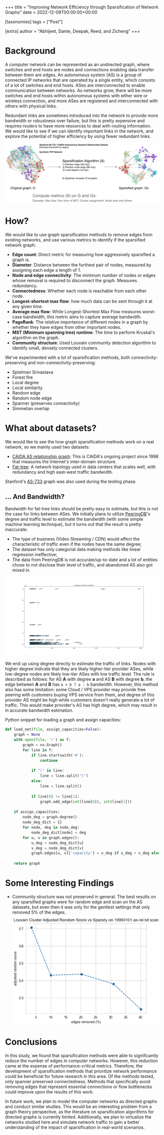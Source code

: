 +++
title = "Improving Network Efficiency through Sparsification of Network Graphs"
date = 2022-12-09T00:00:00+00:00

[taxonomies]
tags = ["Post"]

[extra]
author = "Abhijeet, Dante, Deepak, Reed, and Zicheng"
+++

# Background

A computer network can be represented as an undirected graph, where switches and end hosts are nodes and connections enabling data transfer between them are edges. An autonomous system (AS) is a group of connected IP networks that are operated by a single entity, which consists of a lot of switches and end hosts. ASes are interconnected to enable communication between networks. As networks grow, there will be more switches and end hosts within autonomous systems with either wire or wireless connection, and more ASes are registered and interconnected with others with physical links.

Redundant links are sometimes introduced into the network to provide more bandwidth or robustness over failure, but this is pretty expensive and requires routers to have more resources to deal with routing information. We would like to see if we can identify important links in the network, and explore the potential of higher efficiency by using fewer redundant links.

![Project Summary](project_summary.png)

# How?

We would like to use graph sparsification methods to remove edges from existing networks, and use various metrics to identify if the sparsified network graph:

- **Edge count**: Direct metric for measuring how aggressively sparsified a graph is.
- **Diameter**: Distance between the furthest pair of nodes, measured by assigning each edge a length of 1.
- **Node and edge connectivity**: The minimum number of nodes or edges whose removal is required to disconnect the graph. Measures redundancy.
- **Connectedness**: Whether each node is reachable from each other node.
- **Longest-shortest max flow**: how much data can be sent through it at any given time.
- **Average max flow**: While Longest-Shortest Max Flow measures worst-case bandwidth, this metric aims to capture average bandwidth.
- **PageRank**: The relative importance of different nodes in a graph by whether they have edges from other important nodes.
- **MST (Minimum spanning tree) runtime**: The time to perform Kruskal's algorithm on the graph.
- **Community structure**: Used Louvain community detection algorithm to identify small, densely connected clusters.

We've experimented with a lot of sparsification methods, both connectivity-preserving and non-connectivity-preserving:

- Spielman Srivastava
- Forest fire
- Local degree
- Local similarity
- Random edge
- Random node edge
- Spanner (preserves connectivity)
- Simmelian overlap

# What about datasets?

We would like to see the how graph sparsification methods work on a real network, so we mainly used two datasets:

- [CAIDA AS relationship graph](https://www.caida.org/catalog/datasets/as-relationships/): This is CAIDA's ongoing project since 1998 that measures the Internet's inter-domain structure.
- [Fat-tree](https://www.cs.cornell.edu/courses/cs5413/2014fa/lectures/08-fattree.pdf): A network topology used in data centers that scales well, with redundancy and high east-west traffic bandwidth.

Stanford's [AS-733](https://snap.stanford.edu/data/as-733.html) graph was also used during the testing phase.

## … And Bandwidth?

Bandwidth for fat-tree links should be pretty easy to estimate, but this is not the case for links between ASes. We initially plans to utilize [PeeringDB](https://www.peeringdb.com/)'s degree and traffic level to estimate the bandwidth (with some simple machine learning technique), but it turns out that the result is pretty inaccurate: 

- The type of business (Video Streaming / CDN) would affect the characteristic of traffic even if the nodes have the same degree;
- The dataset has only categorial data making methods like linear regression ineffective;
- The data from PeeringDB is not accurate/up-to-date and a lot of entities chose to not disclose their level of traffic, and abandoned AS also got mixed in.

![AS Degree vs Traffic Level](as_degree_vs_traffic_level.png)

We end up using degree directly to estimate the traffic of links. Nodes with higher degree indicate that they are likely higher-tier provider ASes, while low-degree nodes are likely low-tier ASes with low traffic level. The rule is described as follows: for AS **A** with degree **a** and AS **B** with degree **b**, the edge between **A** and **B** has `a < b ? a : b` bandwidth. However, this method also has some limitation: some Cloud / VPS provider may provide free peering with customers buying VPS service from them, and degree of this provider AS might be high while customers doesn't really generate a lot of traffic. This would make provider's AS has high degree, which may result in in accurate bandwidth estimation.

Python snippet for loading a graph and assign capacities:

```python
def load_net(file, assign_capacities=False):
    graph = None
    with open(file, 'r') as f:
        graph = nx.Graph()
        for line in f:
            if line.startswith('#'):
                continue

            if "|" in line:
                line = line.split("|")
            else:
                line = line.split()

            if line[0] != line[1]:
                graph.add_edge(int(line[0]), int(line[1]))

    if assign_capacities:
        node_deg = graph.degree()
        node_deg_dict = {}
        for node, deg in node_deg:
            node_deg_dict[node] = deg
        for u, v in graph.edges():
            u_deg = node_deg_dict[u]
            v_deg = node_deg_dict[v]
            graph.edges[u, v]['capacity'] = v_deg if u_deg > v_deg else u_deg

    return graph
```

# Some Interesting Findings

- Community structure was not preserved in general. The best results on any sparsified graphs were for random edge and scan on the AS datasets, but even then it was only for the gentlest settings that only removed $5\%$ of the edges.
  ![Community Structure](cluster_1.png)

# Conclusions

In this study, we found that sparsification methods were able to significantly reduce the number of edges in computer networks. However, this reduction came at the expense of performance-critical metrics. Therefore, the development of sparsification methods that prioritize network performance could be beneficial for future research in this area. Of the methods tested, only spanner preserved connectedness. Methods that specifically avoid removing edges that represent essential connections or flow bottlenecks could improve upon the results of this work.

In future work, we plan to model the computer networks as directed graphs and conduct similar studies. This would be an interesting problem from a graph theory perspective, as the literature on sparsification algorithms for directed graphs is currently limited. Additionally, we plan to virtualize the networks studied here and simulate network traffic to gain a better understanding of the impact of sparsification in real-world scenarios.
